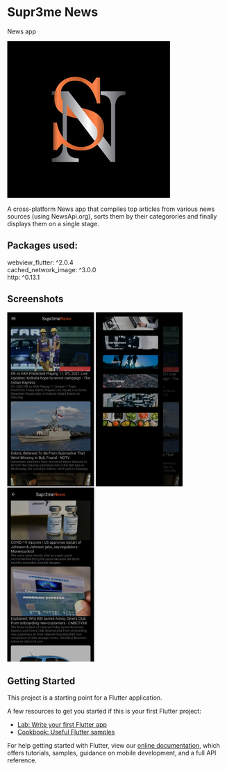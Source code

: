 # Supr3me News
News app  

<img src="local/imgonline-com-ua-ReplaceColor-NXMYtDUgVzJ.jpg">  


  
A cross-platform News app that compiles top articles from various news sources (using NewsApi.org), sorts them by their categorories and finally displays them on a single stage.

## Packages used:
  webview_flutter: ^2.0.4  
  cached_network_image: ^3.0.0  
  http: ^0.13.1  

## Screenshots
<img src="local/IMG_20210424_180334.jpg" width=200 height=400>      <img src="local/IMG_20210424_180322(1).jpg" width=200 height=400> <img src="local/IMG_20210424_180350.jpg" width=200 height=400>


## Getting Started

This project is a starting point for a Flutter application.

A few resources to get you started if this is your first Flutter project:

- [Lab: Write your first Flutter app](https://flutter.dev/docs/get-started/codelab)
- [Cookbook: Useful Flutter samples](https://flutter.dev/docs/cookbook)

For help getting started with Flutter, view our
[online documentation](https://flutter.dev/docs), which offers tutorials,
samples, guidance on mobile development, and a full API reference.
